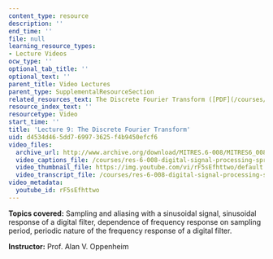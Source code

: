 ```yaml
---
content_type: resource
description: ''
end_time: ''
file: null
learning_resource_types:
- Lecture Videos
ocw_type: ''
optional_tab_title: ''
optional_text: ''
parent_title: Video Lectures
parent_type: SupplementalResourceSection
related_resources_text: The Discrete Fourier Transform ([PDF](/courses/res-6-008-digital-signal-processing-spring-2011/resources/mitres_6_008s11_lec09-1))
resource_index_text: ''
resourcetype: Video
start_time: ''
title: 'Lecture 9: The Discrete Fourier Transform'
uid: d4534d46-5dd7-6997-3625-f4b9450efcf6
video_files:
  archive_url: http://www.archive.org/download/MITRES.6-008/MITRES6_008_lec09_300k.mp4
  video_captions_file: /courses/res-6-008-digital-signal-processing-spring-2011/76b47ea29bef50a38cb8d71c8999b4b8_rF5sEfhttwo.vtt
  video_thumbnail_file: https://img.youtube.com/vi/rF5sEfhttwo/default.jpg
  video_transcript_file: /courses/res-6-008-digital-signal-processing-spring-2011/d745859c68f45d7156bba93a065ae9b4_rF5sEfhttwo.pdf
video_metadata:
  youtube_id: rF5sEfhttwo
---
```


**Topics covered:** Sampling and aliasing with a sinusoidal signal, sinusoidal response of a digital filter, dependence of frequency response on sampling period, periodic nature of the frequency response of a digital filter.

**Instructor:** Prof. Alan V. Oppenheim




